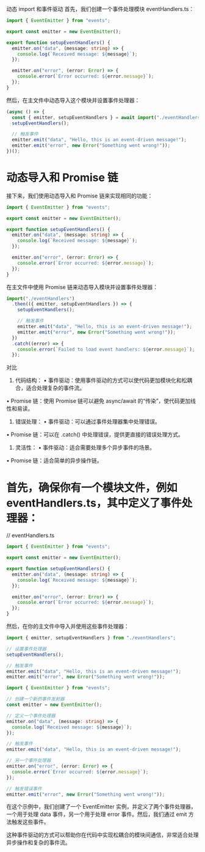 动态 import 和事件驱动
首先，我们创建一个事件处理模块 eventHandlers.ts：

```ts // eventHandlers.ts
import { EventEmitter } from "events";

export const emitter = new EventEmitter();

export function setupEventHandlers() {
  emitter.on("data", (message: string) => {
    console.log(`Received message: ${message}`);
  });

  emitter.on("error", (error: Error) => {
    console.error(`Error occurred: ${error.message}`);
  });
}
```

然后，在主文件中动态导入这个模块并设置事件处理器：

```ts // main.ts
(async () => {
  const { emitter, setupEventHandlers } = await import("./eventHandlers");
  setupEventHandlers();

  // 触发事件
  emitter.emit("data", "Hello, this is an event-driven message!");
  emitter.emit("error", new Error("Something went wrong!"));
})();
```

# 动态导入和 Promise 链

接下来，我们使用动态导入和 Promise 链来实现相同的功能：

```ts // eventHandlers.ts
import { EventEmitter } from "events";

export const emitter = new EventEmitter();

export function setupEventHandlers() {
  emitter.on("data", (message: string) => {
    console.log(`Received message: ${message}`);
  });

  emitter.on("error", (error: Error) => {
    console.error(`Error occurred: ${error.message}`);
  });
}
```

在主文件中使用 Promise 链来动态导入模块并设置事件处理器：

```ts // main.ts
import("./eventHandlers")
  .then(({ emitter, setupEventHandlers }) => {
    setupEventHandlers();

    // 触发事件
    emitter.emit("data", "Hello, this is an event-driven message!");
    emitter.emit("error", new Error("Something went wrong!"));
  })
  .catch((error) => {
    console.error(`Failed to load event handlers: ${error.message}`);
  });
```

对比

1.  代码结构：
    • 事件驱动：使用事件驱动的方式可以使代码更加模块化和松耦合，适合处理复杂的事件流。

• Promise 链：使用 Promise 链可以避免 async/await 的“传染”，使代码更加线性和易读。

1.  错误处理：
    • 事件驱动：可以通过事件处理器集中处理错误。

• Promise 链：可以在 .catch() 中处理错误，提供更直接的错误处理方式。

1.  灵活性：
    • 事件驱动：适合需要处理多个异步事件的场景。

• Promise 链：适合简单的异步操作链。

# 首先，确保你有一个模块文件，例如 eventHandlers.ts，其中定义了事件处理器：

// eventHandlers.ts

```ts
import { EventEmitter } from "events";

export const emitter = new EventEmitter();

export function setupEventHandlers() {
  emitter.on("data", (message: string) => {
    console.log(`Received message: ${message}`);
  });

  emitter.on("error", (error: Error) => {
    console.error(`Error occurred: ${error.message}`);
  });
}
```

然后，在你的主文件中导入并使用这些事件处理器：

```ts // main.ts
import { emitter, setupEventHandlers } from "./eventHandlers";

// 设置事件处理器
setupEventHandlers();

// 触发事件
emitter.emit("data", "Hello, this is an event-driven message!");
emitter.emit("error", new Error("Something went wrong!"));
```

```ts
import { EventEmitter } from "events";

// 创建一个新的事件发射器
const emitter = new EventEmitter();

// 定义一个事件处理器
emitter.on("data", (message: string) => {
  console.log(`Received message: ${message}`);
});

// 触发事件
emitter.emit("data", "Hello, this is an event-driven message!");

// 另一个事件处理器
emitter.on("error", (error: Error) => {
  console.error(`Error occurred: ${error.message}`);
});

// 触发错误事件
emitter.emit("error", new Error("Something went wrong!"));
```

在这个示例中，我们创建了一个 EventEmitter 实例，并定义了两个事件处理器，一个用于处理 data 事件，另一个用于处理 error 事件。然后，我们通过 emit 方法触发这些事件。

这种事件驱动的方式可以帮助你在代码中实现松耦合的模块间通信，非常适合处理异步操作和复杂的事件流。
